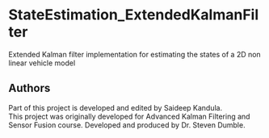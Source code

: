 # StateEstimation_ExtendedKalmanFilter
Extended Kalman filter implementation for estimating the states of a 2D non linear vehicle model 

## Authors ##
Part of this project is developed and edited by Saideep Kandula.  
This project was originally developed for Advanced Kalman Filtering and Sensor Fusion course. Developed and produced by Dr. Steven Dumble. 
